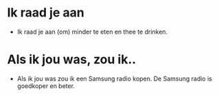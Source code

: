 # Ik raad je aan
- Ik raad je aan (om) minder te eten en thee te drinken. 

# Als ik jou was, zou ik..
-  Als ik jou was zou ik een Samsung radio kopen. De Samsung radio is goedkoper en beter. 
